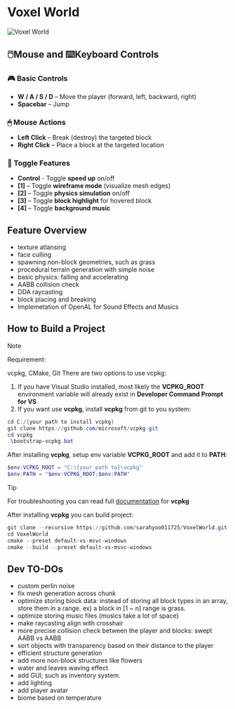 # Voxel World
![Voxel World](https://github.com/user-attachments/assets/c04e0d06-ce54-4822-be0e-133506768bb1)

## 🖱️Mouse and ⌨️Keyboard Controls
### 🎮 Basic Controls
- **W / A / S / D** – Move the player (forward, left, backward, right)
- **Spacebar** – Jump

### 🖱 Mouse Actions
- **Left Click** – Break (destroy) the targeted block
- **Right Click** – Place a block at the targeted location

### 🔧 Toggle Features
- **Control** - Toggle **speed up** on/off
- **[1]** – Toggle **wireframe mode** (visualize mesh edges)
- **[2]** – Toggle **physics simulation** on/off
- **[3]** – Toggle **block highlight** for hovered block
- **[4]** – Toggle **background music**

## Feature Overview
- texture atlansing
- face culling
- spawning non-block geometries, such as grass
- procedural terrain generation with simple noise
- basic physics: falling and accelerating
- AABB collision check
- DDA raycasting
- block placing and breaking
- Implemetation of OpenAL for Sound Effects and Musics

## How to Build a Project
>[!NOTE]
> Requirement:
>
> vcpkg, CMake, Git
There are two options to use vcpkg:
1. If you have Visual Studio installed, most likely the **VCPKG_ROOT** environment variable will already exist in **Developer Command Prompt for VS**
2. If you want use **vcpkg**, install **vcpkg** from git to you system:
```PowerShell
cd C:/{your path to install vcpkg}
git clone https://github.com/microsoft/vcpkg.git
cd vcpkg
.\bootstrap-vcpkg.bat
```

After installing **vcpkg**, setup env variable **VCPKG_ROOT** and add it to **PATH**:
```PowerShell
$env:VCPKG_ROOT = "C:\{your path to}\vcpkg"
$env:PATH = "$env:VCPKG_ROOT;$env:PATH"
```
>[!TIP]
>For troubleshooting you can read full [documentation](https://learn.microsoft.com/ru-ru/vcpkg/get_started/get-started?pivots=shell-powershell) for **vcpkg**

After installing **vcpkg** you can build project:
```PowerShell
git clone --recursive https://github.com/sarahyoo011725/VoxelWorld.git
cd VoxelWorld
cmake --preset default-vs-msvc-windows
cmake --build --preset default-vs-msvc-windows
```

## Dev TO-DOs
- custom perlin noise
- fix mesh generation across chunk
- optimize storing block data: instead of storing all block types in an array, store them in a range. ex) a block in [1 ~ n] range is grass.
- optimize storing music files (musics take a lot of space)
- make raycasting align with crosshair
- more precise collision check between the player and blocks: swept AABB vs AABB
- sort objects with transparency based on their distance to the player
- efficient structure generation
- add more non-block structures like flowers
- water and leaves waving effect
- add GUI; such as inventory system.
- add lighting
- add player avatar
- biome based on temperature
